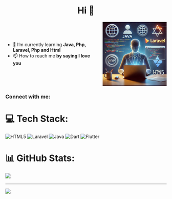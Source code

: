 <h1 align="center">Hi 👋</h1>

<div style="display: flex; align-items: center;">
    <div style="flex: 1;">
        <ul>
            <li>🌱 I’m currently learning <strong>Java, Php, Laravel, Php and Html</strong></li>
            <li>📫 How to reach me <strong>by saying I love you</strong></li>
        </ul>
    </div>
    <img src="develop.png" alt="Developer Image" width="200" style="margin-left: 20px;">
</div>

<h3 align="left">Connect with me:</h3>
<p align="left">
</p>

# 💻 Tech Stack:
![HTML5](https://img.shields.io/badge/html5-%23E34F26.svg?style=for-the-badge&logo=html5&logoColor=white) 
![Laravel](https://img.shields.io/badge/laravel-%23FF2D20.svg?style=for-the-badge&logo=laravel&logoColor=white) 
![Java](https://img.shields.io/badge/java-%23ED8B00.svg?style=for-the-badge&logo=openjdk&logoColor=white) 
![Dart](https://img.shields.io/badge/dart-%230175C2.svg?style=for-the-badge&logo=dart&logoColor=white) 
![Flutter](https://img.shields.io/badge/Flutter-%2302569B.svg?style=for-the-badge&logo=Flutter&logoColor=white)

# 📊 GitHub Stats:
![](https://github-readme-stats.vercel.app/api/top-langs/?username=anasnh23&theme=dark&hide_border=false&include_all_commits=false&count_private=false&layout=compact)

---

[![](https://visitcount.itsvg.in/api?id=anasnh23&icon=0&color=0)](https://visitcount.itsvg.in)
